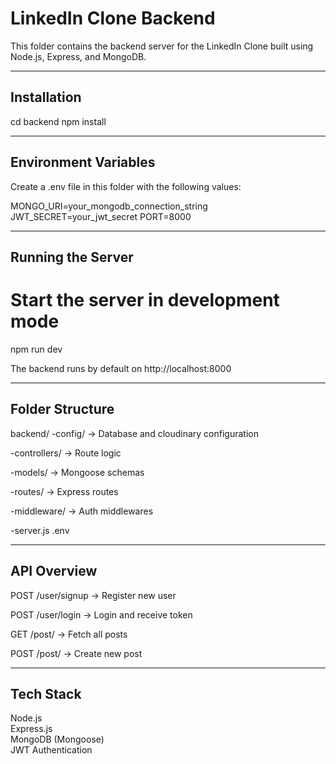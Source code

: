 # LinkedIn Clone Backend

This folder contains the backend server for the LinkedIn Clone built using Node.js, Express, and MongoDB.

------------------------------------------
Installation
------------------------------------------

cd backend
npm install

------------------------------------------
Environment Variables
------------------------------------------

Create a .env file in this folder with the following values:

MONGO_URI=your_mongodb_connection_string
JWT_SECRET=your_jwt_secret
PORT=8000

------------------------------------------
Running the Server
------------------------------------------

# Start the server in development mode
npm run dev

The backend runs by default on http://localhost:8000

------------------------------------------
Folder Structure
------------------------------------------

backend/
-config/        -> Database and cloudinary configuration

-controllers/   -> Route logic

-models/        -> Mongoose schemas
 
-routes/        -> Express routes
 
-middleware/    -> Auth middlewares
 
-server.js
.env


------------------------------------------
API Overview
------------------------------------------

POST /user/signup      -> Register new user

POST /user/login       -> Login and receive token

GET  /post/            -> Fetch all posts

POST /post/            -> Create new post

------------------------------------------
Tech Stack
------------------------------------------

Node.js  
Express.js  
MongoDB (Mongoose)  
JWT Authentication

